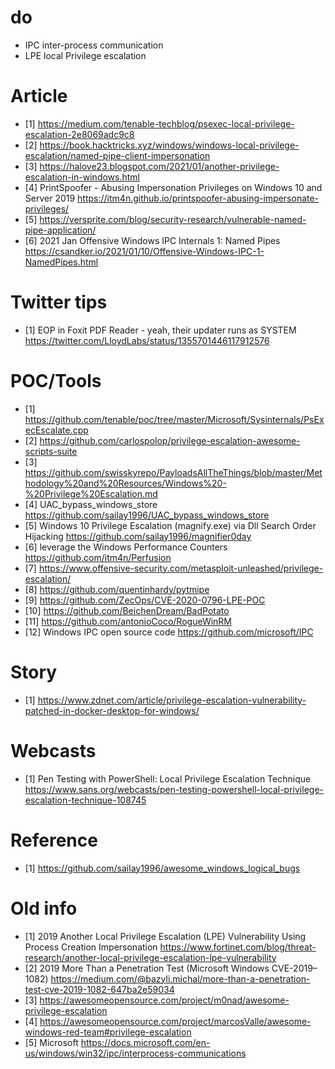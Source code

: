 # do

* IPC   inter-process communication 
* LPE		local Privilege escalation

# Article
* [1] https://medium.com/tenable-techblog/psexec-local-privilege-escalation-2e8069adc9c8
* [2] https://book.hacktricks.xyz/windows/windows-local-privilege-escalation/named-pipe-client-impersonation
* [3] https://halove23.blogspot.com/2021/01/another-privilege-escalation-in-windows.html
* [4] PrintSpoofer - Abusing Impersonation Privileges on Windows 10 and Server 2019  https://itm4n.github.io/printspoofer-abusing-impersonate-privileges/
* [5] https://versprite.com/blog/security-research/vulnerable-named-pipe-application/
* [6] 2021 Jan Offensive Windows IPC Internals 1: Named Pipes https://csandker.io/2021/01/10/Offensive-Windows-IPC-1-NamedPipes.html


# Twitter tips
* [1] EOP in Foxit PDF Reader - yeah, their updater runs as SYSTEM   https://twitter.com/LloydLabs/status/1355701446117912576



# POC/Tools
* [1] https://github.com/tenable/poc/tree/master/Microsoft/Sysinternals/PsExecEscalate.cpp
* [2] https://github.com/carlospolop/privilege-escalation-awesome-scripts-suite
* [3] https://github.com/swisskyrepo/PayloadsAllTheThings/blob/master/Methodology%20and%20Resources/Windows%20-%20Privilege%20Escalation.md
* [4] UAC_bypass_windows_store https://github.com/sailay1996/UAC_bypass_windows_store
* [5] Windows 10 Privilege Escalation (magnify.exe) via Dll Search Order Hijacking https://github.com/sailay1996/magnifier0day
* [6] leverage the Windows Performance Counters https://github.com/itm4n/Perfusion
* [7] https://www.offensive-security.com/metasploit-unleashed/privilege-escalation/
* [8] https://github.com/quentinhardy/pytmipe
* [9] https://github.com/ZecOps/CVE-2020-0796-LPE-POC 
* [10] https://github.com/BeichenDream/BadPotato
* [11] https://github.com/antonioCoco/RogueWinRM
* [12] Windows IPC open source code https://github.com/microsoft/IPC

# Story
* [1] https://www.zdnet.com/article/privilege-escalation-vulnerability-patched-in-docker-desktop-for-windows/

# Webcasts
* [1] Pen Testing with PowerShell: Local Privilege Escalation Technique https://www.sans.org/webcasts/pen-testing-powershell-local-privilege-escalation-technique-108745

# Reference
* [1] https://github.com/sailay1996/awesome_windows_logical_bugs

# Old info
* [1] 2019 Another Local Privilege Escalation (LPE) Vulnerability Using Process Creation Impersonation https://www.fortinet.com/blog/threat-research/another-local-privilege-escalation-lpe-vulnerability
* [2] 2019 More Than a Penetration Test (Microsoft Windows CVE-2019–1082) https://medium.com/@bazyli.michal/more-than-a-penetration-test-cve-2019-1082-647ba2e59034
* [3] https://awesomeopensource.com/project/m0nad/awesome-privilege-escalation
* [4] https://awesomeopensource.com/project/marcosValle/awesome-windows-red-team#privilege-escalation
* [5] Microsoft https://docs.microsoft.com/en-us/windows/win32/ipc/interprocess-communications


